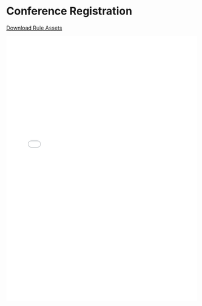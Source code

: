 # Conference Registration

[Download Rule Assets
](https://minhaskamal.github.io/DownGit/#/home?url=https://github.com/corticon/templates/blob/main//form-templates/Conference-Registration/Rule%20Assets.zip)

<iframe width="100%" height="700" src="//jsfiddle.net/salmelinovitz/qekvb9rw/3/embedded/result/" allowfullscreen="allowfullscreen" allowpaymentrequest frameborder="0"></iframe>
